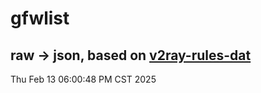 # gfwlist
## raw -> json, based on [v2ray-rules-dat](https://github.com/Loyalsoldier/v2ray-rules-dat)
Thu Feb 13 06:00:48 PM CST 2025

